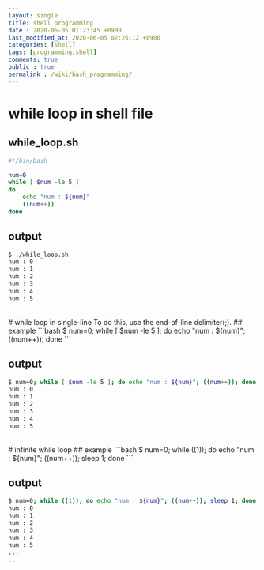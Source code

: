 ```yaml
---
layout: single
title: shell programming
date : 2020-06-05 01:23:45 +0900
last_modified_at: 2020-06-05 02:26:12 +0900
categories: [shell]
tags: [programming,shell]
comments: true
public : true
permalink : /wiki/bash_programming/
---
```


# while loop in shell file
## while_loop.sh
```bash
#!/bin/bash

num=0
while [ $num -le 5 ]
do
	echo "num : ${num}"
	((num++))
done
```

## output
```bash
$ ./while_loop.sh 
num : 0
num : 1
num : 2
num : 3
num : 4
num : 5
```
<br/>
# while loop in single-line
To do this, use the end-of-line delimiter(;). 
## example
```bash
$ num=0; while [ $num -le 5 ]; do echo "num : ${num}"; ((num++)); done
```

## output
```bash
$ num=0; while [ $num -le 5 ]; do echo "num : ${num}"; ((num++)); done
num : 0
num : 1
num : 2
num : 3
num : 4
num : 5
```
<br/>
# infinite while loop
## example
```bash
$ num=0; while ((1)); do echo "num : ${num}"; ((num++)); sleep 1; done
```

## output
```bash
$ num=0; while ((1)); do echo "num : ${num}"; ((num++)); sleep 1; done
num : 0
num : 1
num : 2
num : 3
num : 4
num : 5
...
...
```
